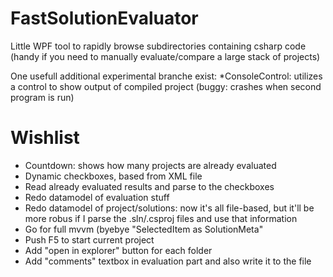 FastSolutionEvaluator
=====================

Little WPF tool to rapidly browse subdirectories containing csharp code (handy if you need to manually evaluate/compare a large stack of projects)

One usefull additional experimental branche exist:
	*ConsoleControl: utilizes a control to show output of compiled project (buggy: crashes when second program is run)

# Wishlist
* Countdown: shows how many projects are already evaluated 
* Dynamic checkboxes, based from XML file
* Read already evaluated results and parse to the checkboxes
* Redo datamodel of evaluation stuff
* Redo datamodel of project/solutions: now it's all file-based, but it'll be more robus if I parse the .sln/.csproj files and use that information
* Go for full mvvm (byebye "SelectedItem as SolutionMeta"
* Push F5 to start current project
* Add "open in explorer" button for each folder
* Add "comments" textbox in evaluation part and also write it to the file

